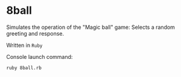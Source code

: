 # 8ball
Simulates the operation of the "Magic ball" game:
Selects a random greeting and response.

Written in `Ruby`

Console launch command:

`ruby 8ball.rb`
